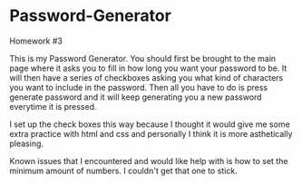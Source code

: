 # Password-Generator
Homework #3

This is my Password Generator. 
You should first be brought to the main page where it asks you to fill in how long you want your password to be. 
It will then have a series of checkboxes asking you what kind of characters you want to include in the password.
Then all you have to do is press generate password and it will keep generating you a new password everytime it is pressed.

I set up the check boxes this way because I thought it would give me some extra practice with html and css and personally I think it is more asthetically pleasing.

Known issues that I encountered and would like help with is how to set the minimum amount of numbers. I couldn't get that one to stick.
